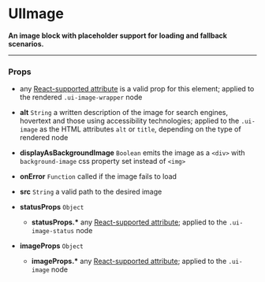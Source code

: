 # UIImage
__An image block with placeholder support for loading and fallback scenarios.__

---

### Props

- any [React-supported attribute](https://facebook.github.io/react/docs/tags-and-attributes.html#html-attributes) is a valid prop for this element; applied to the rendered `.ui-image-wrapper` node

- __alt__ `String`
  a written description of the image for search engines, hovertext and those using accessibility technologies; applied to the `.ui-image` as the HTML attributes `alt` or `title`, depending on the type of rendered node

- __displayAsBackgroundImage__ `Boolean`
  emits the image as a `<div>` with `background-image` css property set instead of `<img>`

- __onError__ `Function`
  called if the image fails to load

- __src__ `String`
  a valid path to the desired image

- __statusProps__ `Object`
    - __statusProps.*__
      any [React-supported attribute](https://facebook.github.io/react/docs/tags-and-attributes.html#html-attributes); applied to the `.ui-image-status` node

- __imageProps__ `Object`
    - __imageProps.*__
      any [React-supported attribute](https://facebook.github.io/react/docs/tags-and-attributes.html#html-attributes); applied to the `.ui-image` node
